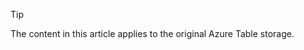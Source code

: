 > [!TIP]
> The content in this article applies to the original Azure Table storage.
>
<!-- Not Available on  However, there is now a premium offering for table storage, the Azure Cosmos DB Table API that offers throughput-optimized tables, global distribution, and automatic secondary indexes. To learn more and try out the premium experience, please check out [Azure Cosmos DB Table API](https://aka.ms/premiumtables) -->